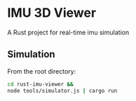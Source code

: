 # IMU 3D Viewer
A Rust project for real-time imu simulation

## Simulation
From the root directory:
```bash
cd rust-imu-viewer && 
node tools/simulator.js | cargo run
```